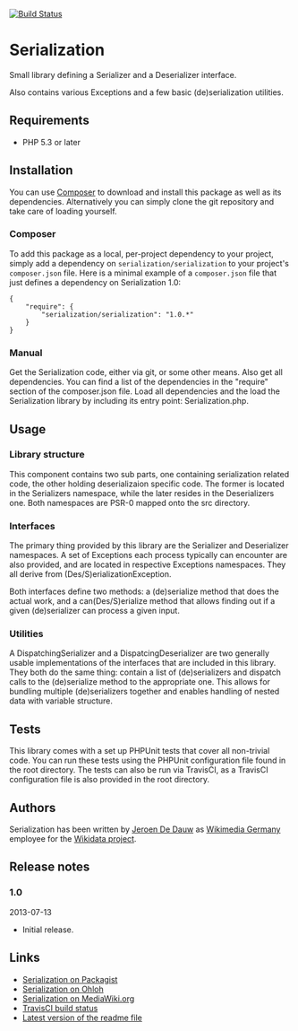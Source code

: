 [![Build Status](https://secure.travis-ci.org/wikimedia/mediawiki-extensions-Serialization.png?branch=master)](http://travis-ci.org/wikimedia/mediawiki-extensions-Serialization)

# Serialization

Small library defining a Serializer and a Deserializer interface.

Also contains various Exceptions and a few basic (de)serialization utilities.

## Requirements

* PHP 5.3 or later

## Installation

You can use [Composer](http://getcomposer.org/) to download and install
this package as well as its dependencies. Alternatively you can simply clone
the git repository and take care of loading yourself.

### Composer

To add this package as a local, per-project dependency to your project, simply add a
dependency on `serialization/serialization` to your project's `composer.json` file.
Here is a minimal example of a `composer.json` file that just defines a dependency on
Serialization 1.0:

    {
        "require": {
            "serialization/serialization": "1.0.*"
        }
    }

### Manual

Get the Serialization code, either via git, or some other means. Also get all dependencies.
You can find a list of the dependencies in the "require" section of the composer.json file.
Load all dependencies and the load the Serialization library by including its entry point:
Serialization.php.

## Usage

### Library structure

This component contains two sub parts, one containing serialization related code, the
other holding deserializaion specific code. The former is located in the Serializers
namespace, while the later resides in the Deserializers one. Both namespaces are PSR-0
mapped onto the src directory.

### Interfaces

The primary thing provided by this library are the Serializer and Deserializer namespaces.
A set of Exceptions each process typically can encounter are also provided, and are located
in respective Exceptions namespaces. They all derive from (Des/S)erializationException.

Both interfaces define two methods: a (de)serialize method that does the actual work, and
a can(Des/S)erialize method that allows finding out if a given (de)serializer can process
a given input.

### Utilities

A DispatchingSerializer and a DispatcingDeserializer are two generally usable implementations
of the interfaces that are included in this library. They both do the same thing: contain a
list of (de)serializers and dispatch calls to the (de)serialize method to the appropriate one.
This allows for bundling multiple (de)serializers together and enables handling of nested
data with variable structure.

## Tests

This library comes with a set up PHPUnit tests that cover all non-trivial code. You can run these
tests using the PHPUnit configuration file found in the root directory. The tests can also be run
via TravisCI, as a TravisCI configuration file is also provided in the root directory.

## Authors

Serialization has been written by [Jeroen De Dauw](https://www.mediawiki.org/wiki/User:Jeroen_De_Dauw)
as [Wikimedia Germany](https://wikimedia.de) employee for the [Wikidata project](https://wikidata.org/).

## Release notes

### 1.0

2013-07-13

* Initial release.

## Links

* [Serialization on Packagist](https://packagist.org/packages/serialization/serialization)
* [Serialization on Ohloh](https://www.ohloh.net/p/serialization-php)
* [Serialization on MediaWiki.org](https://www.mediawiki.org/wiki/Extension:Serialization)
* [TravisCI build status](https://travis-ci.org/wikimedia/mediawiki-extensions-Serialization)
* [Latest version of the readme file](https://github.com/wikimedia/mediawiki-extensions-Serialization/blob/master/README.md)
